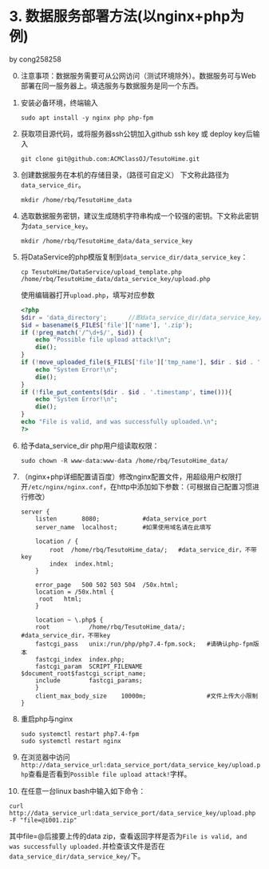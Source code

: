 # 3. 数据服务部署方法(以nginx+php为例)

by cong258258

0. 注意事项：数据服务需要可从公网访问（测试环境除外）。数据服务可与Web部署在同一服务器上。填选服务与数据服务是同一个东西。

2. 安装必备环境，终端输入

   ```
   sudo apt install -y nginx php php-fpm
   ```

3. 获取项目源代码，或将服务器ssh公钥加入github ssh key 或 deploy key后输入

   ```
   git clone git@github.com:ACMClassOJ/TesutoHime.git
   ```

4. 创建数据服务在本机的存储目录，（路径可自定义） 下文称此路径为``data_service_dir``。

   ```
   mkdir /home/rbq/TesutoHime_data
   ```
   
8. 选取数据服务密钥，建议生成随机字符串构成一个较强的密钥。下文称此密钥为``data_service_key``。

   ```
   mkdir /home/rbq/TesutoHime_data/data_service_key
   ```
   
5. 将DataService的php模版复制到``data_service_dir/data_service_key``：

   ```
   cp TesutoHime/DataService/upload_template.php /home/rbq/TesutoHime_data/data_service_key/upload.php
   ```

   使用编辑器打开``upload.php``，填写对应参数

   ```php
   <?php
   $dir = 'data_directory';      //即data_service_dir/data_service_key/，注意末尾斜杠
   $id = basename($_FILES['file']['name'], '.zip');
   if (!preg_match('/^\d+$/', $id)) {
       echo "Possible file upload attack!\n";
       die();
   }
   if (!move_uploaded_file($_FILES['file']['tmp_name'], $dir . $id . '.zip')) {
       echo "System Error!\n";
       die();
   }
   if (!file_put_contents($dir . $id . '.timestamp', time())){
       echo "System Error!\n";
       die();
   }
   echo "File is valid, and was successfully uploaded.\n";
   ?>
   ```

6. 给予data_service_dir php用户组读取权限：

   ```
   sudo chown -R www-data:www-data /home/rbq/TesutoHime_data/
   ```
   
7. （nginx+php详细配置请百度）修改nginx配置文件，用超级用户权限打开``/etc/nginx/nginx.conf``，在http中添加如下参数：（可根据自己配置习惯进行修改）

   ```nginx
   server {
       listen       8080;            #data_service_port
       server_name  localhost;       #如果使用域名请在此填写
   
       location / {
           root  /home/rbq/TesutoHime_data/;   #data_service_dir，不带key
           index  index.html;
       }
   
       error_page   500 502 503 504  /50x.html;
       location = /50x.html {
       	root   html;
       }
   
       location ~ \.php$ {
       root           /home/rbq/TesutoHime_data/;      #data_service_dir，不带key
       fastcgi_pass   unix:/run/php/php7.4-fpm.sock;   #请确认php-fpm版本
       fastcgi_index  index.php;
       fastcgi_param  SCRIPT_FILENAME  $document_root$fastcgi_script_name;
       include        fastcgi_params;
       }
       client_max_body_size    10000m;                 #文件上传大小限制
   }
   ```

8. 重启php与nginx

   ```
   sudo systemctl restart php7.4-fpm
   sudo systemctl restart nginx
   ```

9. 在浏览器中访问 ``http://data_service_url:data_service_port/data_service_key/upload.php``查看是否看到``Possible file upload attack!``字样。

10. 在任意一台linux bash中输入如下命令：

   ```
   curl http://data_service_url:data_service_port/data_service_key/upload.php -F "file=@1001.zip"
   ```

   其中file=@后接要上传的data zip，查看返回字样是否为``File is valid, and was successfully uploaded.``并检查该文件是否在``data_service_dir/data_service_key/``下。

   

   

